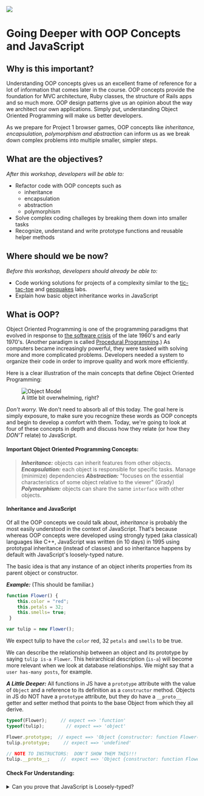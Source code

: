 <!--
Creator: Ben Hulan
Market: SF
-->

![](https://ga-dash.s3.amazonaws.com/production/assets/logo-9f88ae6c9c3871690e33280fcf557f33.png)

# Going Deeper with OOP Concepts and JavaScript

## Why is this important?
<!-- framing the "why" in big-picture/real world examples -->
Understanding OOP concepts gives us an excellent frame of reference for a lot of information that comes later in the course. OOP concepts provide the foundation for MVC architecture, Ruby classes, the structure of Rails apps and so much more. OOP design patterns give us an opinion about the way we architect our own applications. Simply put, understanding Object Oriented Programming will make us better developers.

As we prepare for Project 1 browser games, OOP concepts like *inheritance, encapsulation, polymorphism and abstraction* can inform us as we break down complex problems into multiple smaller, simpler steps.


## What are the objectives?
<!-- specific/measurable goal for students to achieve -->
*After this workshop, developers will be able to:*

- Refactor code with OOP concepts such as
    - inheritance
    - encapsulation
    - abstraction
    - polymorphism
- Solve complex coding challeges by breaking them down into smaller tasks
- Recognize, understand and write prototype functions and reusable helper methods

## Where should we be now?
*Before this workshop, developers should already be able to:*

- Code working solutions for projects of a complexity similar to the [tic-tac-toe](https://github.com/sf-wdi-29/tic-tac-toe) and [geoquakes](https://github.com/sf-wdi-29/geoquakes) labs.
- Explain how basic object inheritance works in JavaScript

## What is OOP?

Object Oriented Programming is one of the programming paradigms that evolved in response to [the software crisis](https://en.wikipedia.org/wiki/Software_crisis) of the late 1960's and early 1970's. (Another paradigm is called [Procedural Programming](http://study.com/academy/lesson/object-oriented-programming-vs-procedural-programming.html).) As computers became increasingly powerful, they were tasked with solving more and more complicated problems. Developers needed a system to organize their code in order to improve quality and work more efficiently.

Here is a clear illustration of the main concepts that define Object Oriented Programming:

<figure>
  <img src="https://atomicobject.com/uploadedImages/archive/images/ObjectModel.png" alt="Object Model">
  <br>
  <figcaption>A little bit overwhelming, right?</figcaption>
</figure>

_Don't worry._ We don't need to absorb all of this today. The goal here is simply exposure, to make sure you recognize these words as OOP concepts and begin to develop a comfort with them. Today, we're going to look at four of these concepts in depth and discuss how they relate (or how they _DON'T_ relate) to JavaScript.

#### Important Object Oriented Programming Concepts:

>***Inheritance:*** objects can inherit features from other objects. 
>***Encapsulation:*** each object is responsible for specific tasks. Manage (minimize) dependencies
>***Abstraction:*** "focuses on the essential characteristics of some object relative to the viewer" (Grady)
>***Polymorphism:*** objects can share the same `interface` with other objects.

#### Inheritance and JavaScript

Of all the OOP concepts we could talk about, *inheritance* is probably the most easily understood in the context of JavaScript. That's because whereas OOP concepts were developed using strongly typed (aka classical) languages like C++, JavaScript was written (in 10 days) in 1995 using prototypal inheritance (instead of classes) and so inheritance happens by default with JavaScript's loosely-typed nature.

The basic idea is that any instance of an object inherits properties from its parent object or constructor.

***Example:*** (This should be familiar.)

```js 
function Flower() {
    this.color = "red";
    this.petals = 32;
    this.smells= true;
 }

var tulip = new Flower();
```

We expect tulip to have the `color` red, 32 `petals` and `smells` to be true.

We can describe the relationship between an object and its prototype by saying `tulip is-a Flower`. This heirarchical description (`is-a`) will become more relevant when we look at database relationships. We might say that a `user has-many posts`, for example.


***A Little Deeper:*** All functions in JS have a `prototype` attribute with the value of `Object` and a reference to its definition as a `constructor` method. Objects in JS do NOT have a `prototype` attribute, but they do have a `__proto__` getter and setter method that points to the base Object from which they all derive.

```js
typeof(Flower);     // expect ==> 'function'
typeof(tulip);        // expect ==> 'object'

Flower.prototype;  // expect ==> 'Object {constructor: function Flower() ...}'
tulip.prototype;     // expect ==> 'undefined'

// NOTE TO INSTRUCTORS:  DON'T SHOW THEM THIS!!!
tulip.__proto__;    //  expect ==> 'Object {constructor: function Flower() ...}'

```

#### Check For Understanding:

<details>
  <summary>Can you prove that JavaScript is Loosely-typed?</summary>
  ```js
    var a = "I am a string";
    typeof(a);    //  expect ==> 'string'

    a = 7;
    typeof(a);    //  expect ==> 'number'

  ```
</details>


#### Encapsulation

The Object Oriented Programming paradigm embraces the concept of encapsulation. An encapsulated object or function is one that is responsbile for a single, specific task. Sandi Metz wrote [a great book about Ruby](http://www.poodr.com/) that explains the value of this concept in excellent detail.

It's important to point out that one very important purpose of encapsulation concerns data privacy, which is a little harder to implement in JavaScript, where privacy is primarily managed by scope. _(More on this in the section on *Abstraction*.)_

That said, it is very popular in JavaScript to use utlility libraries and to write helper methods. These approaches promote code reuse, embracing the OOP concept of *encapsulation*.

Instead of this:
```js
    $(document).on("ready", function() { 
        $quakesList = $.ajax({
            method: "GET",
            url: weekly_quakes_endpoint
        })
        .done(function(data){

           var earthquakes = data.features;

            var source = $("#quakes-template").html();
            template = Handlebars.compile(source);

            var quakesTemplate = template({quakes: earthquakes});
           
            $("#info").append(quakesTemplate);

            earthquakes.forEach(function(quake){
                var tempLat = quake.geometry.coordinates[1];
                var tempLng = quake.geometry.coordinates[0];
                new google.maps.Marker({
                    position: new google.maps.LatLng(tempLat, tempLng),
                    map: map,
                    title: quake.properties.title
                });
                
            })

        });
    });
```

Consider this:
```js

    $(document).on("ready", function() {        
        $quakesList = $.ajax({
            method: "GET",
            url: weekly_quakes_endpoint
        })
        .done(function(data){
            onSuccess(data);
        })
        .fail(function(response){
            console.log("Error: ", response);
        });
    });

    function onSuccess(data){
       var earthquakes = data.features;
       createMarkers(earthquakes);
       compileHandlebarsTemplate(earthquakes, "#info", "#quakes-template");
    }

    function createMarkers(locationArray){
        locationArray.forEach(function(location){
            var tempLat = location.geometry.coordinates[1];
            var tempLng = location.geometry.coordinates[0];
            new google.maps.Marker({
                position: new google.maps.LatLng(tempLat, tempLng),
                map: map,
                title: location.properties.title
            });
            
        })
    }

    function compileHandlebarsTemplate(data, targetHtml, targetScript){
        var source = $(targetScript).html();
        template = Handlebars.compile(source);

        var dataTemplate = template({quakes: data});

        $(targetHtml).append(dataTemplate);
    }

```

It still needs work, but you can see that if we had another data set we could createMarkers and compile the data to another Handlebars template with just a few additional adjustments.

#### ¿Comprendes Mendez?

<details>
  <summary>Can you suggest ways to further encapsulate this code?</summary>
    - Replace `var earthquakes` in the `onSuccess()` method with a more generic variable name
    - Figure out how to determine whether Latitude and Longitude are at index [1] or [0] in a given dataset
    - Create a more generic property name for the Handlebars template and make sure that is used in the in-line Javascript
    - More ideas...?
</details>


#### Abstraction

OOP Abstraction is specifically talking about classes, which we don't really have in ES5 JavaScript. In classical languages, as I've mentioned, you typically define a class with private and public methods and variables.

The basic idea of encapsulated data privacy is that some objects should have access to your data while others should not. In classically-typed languages, you often see public and private methods, or interface code separated from implementation code. The goal is to encapsulate or hide the details of implementation so your public class methods are more behavior driven.

PRIVATE | PUBLIC 
----- |---- 
Data | read/write access
Private Functions | ADT Functions
   | Constructors / Destructors

_That's already more than you really need to know about abstraction, at this point._

#### The relationship between Encapsulation and Abstraction

<details>
  <summary>What does ADT stand for, and why should we care?</summary>
    ADT stands for Abstract Data Types. ADT functions are the specific functions we write in a class that give us its unique purpose for existence.
</details>


#### Polymorphism

The word Polymorphism describes the ability for OOP objects to take different shapes. A little less obvious is the fact that OOP objects should be modular. Later in this cohort we will import the same resource into multiple JavaScript files and use that resource for different purposes. For example, we might have user.posts and user.comments. Both need to import the core User model but they will endow the user with different behaviors.

Here's a more literal example to _illustrate_ polymorphism, except it mainly _demonstrates_ inheritance.


```js
function Polygon() {
    this.width = b;
    this.height = h;
    this.hasArea = true;
 }

var rectangle = new Polygon();
rectangle.sides = 4;
rectangle.area = b * h;

var triangle = new Polygon();
triangle.sides = 3;
triangle.area = b * h / 2;


```

A rectangle and a triangle are both polygons but they are not identical.

 
### Check for Understanding

<details>
  <summary>Brainstorm another example of how you might use polymorphism in JavaScript.</summary>
  - Objects should be modular
  - Objects with different implementations can share the same interface
  - There is some conceptual similarity between inheritance and polymorphism
</details>

## Practice

>***Note:*** *This can be a pair programming activity or done independently.*

- Pick a strong solution from either the [geoquakes](https://github.com/sf-wdi-29/geoquakes) or [tic-tac-toe](https://github.com/sf-wdi-29/tic-tac-toe) mini-projects.
- Identify the main object from which all the others are derived
- Apply as many OOP concepts as you can to refactor the code without breaking it
- A great approach is to write a series of helper methods that you can call from anywhere within your application


## Additional Resources
- [Object Oriented Analysis and Design with Applications, by Grady Booch and others](http://www.goodreads.com/book/show/424923.Object_Oriented_Analysis_and_Design_with_Applications)
- [Great lecture notes](https://atomicobject.com/resources/oo-programming/introduction-motivation-for-oo)
- [OOP in JS from JavascriptIsSexy](http://javascriptissexy.com/oop-in-javascript-what-you-need-to-know/)
- [Javascript, The Good Parts](http://www.goodreads.com/book/show/2998152-javascript)
- [Practical Object Oriented Design in Ruby, by Sandi Metz](http://www.poodr.com/)
